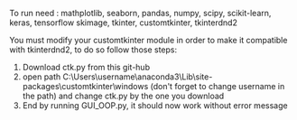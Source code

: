 To run need : mathplotlib,
seaborn,
pandas,
numpy,
scipy,
scikit-learn,
keras,
tensorflow
skimage,
tkinter,
customtkinter,
tkinterdnd2

You must modify your customtkinter module in order to make it compatible with tkinterdnd2, to do so follow those steps:

1. Download ctk.py from this git-hub
2. open path C:\Users\username\anaconda3\Lib\site-packages\customtkinter\windows (don't forget to change username in the path) and change ctk.py by the one you download
3. End by running GUI_OOP.py, it should now work without error message

